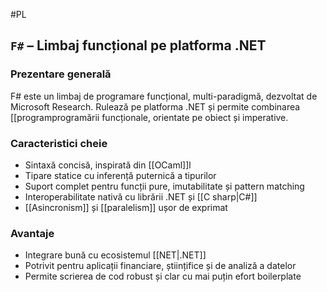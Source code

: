 #PL 
## `F#` – Limbaj funcțional pe platforma .NET

### Prezentare generală

F# este un limbaj de programare funcțional, multi-paradigmă, dezvoltat de Microsoft Research. Rulează pe platforma .NET și permite combinarea [[programprogramării funcționale, orientate pe obiect și imperative.

### Caracteristici cheie

- Sintaxă concisă, inspirată din [[OCaml]]l
- Tipare statice cu inferență puternică a tipurilor
- Suport complet pentru funcții pure, imutabilitate și pattern matching
- Interoperabilitate nativă cu librării .NET și [[C sharp|C#]]
- [[Asincronism]] și [[paralelism]] ușor de exprimat

### Avantaje

- Integrare bună cu ecosistemul [[NET|.NET]]
- Potrivit pentru aplicații financiare, științifice și de analiză a datelor
- Permite scrierea de cod robust și clar cu mai puțin efort boilerplate